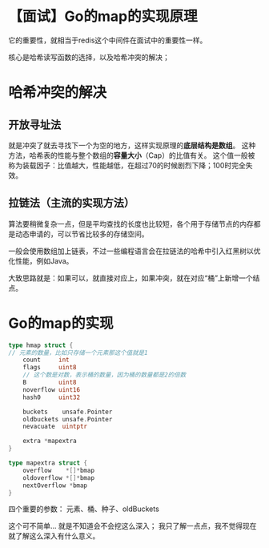 # 【面试】Go的map的实现原理
它的重要性，就相当于redis这个中间件在面试中的重要性一样。

核心是哈希读写函数的选择，以及哈希冲突的解决；

# 哈希冲突的解决
## 开放寻址法
就是冲突了就去寻找下一个为空的地方，这样实现原理的**底层结构是数组**。
这种方法，哈希表的性能与整个数组的**容量大小**（Cap）的比值有关。 这个值一般被称为装载因子：比值越大，性能越低，在超过70的时候剧烈下降；100时完全失效。

## 拉链法（主流的实现方法）
算法要稍微复杂一点，但是平均查找的长度也比较短，各个用于存储节点的内存都是动态申请的，可以节省比较多的存储空间。

一般会使用数组加上链表，不过一些编程语言会在拉链法的哈希中引入红黑树以优化性能，例如Java。

大致思路就是：如果可以，就直接对应上，如果冲突，就在对应“桶”上新增一个结点。

# Go的map的实现
```go
type hmap struct {
// 元素的数量，比如只存储一个元素那这个值就是1
	count     int
	flags     uint8
    // 这个数是对数，表示桶的数量，因为桶的数量都是2的倍数
	B         uint8
	noverflow uint16
	hash0     uint32

	buckets    unsafe.Pointer
	oldbuckets unsafe.Pointer
	nevacuate  uintptr

	extra *mapextra
}

type mapextra struct {
	overflow    *[]*bmap
	oldoverflow *[]*bmap
	nextOverflow *bmap
}
```

四个重要的参数： 元素、桶、种子、oldBuckets

这个可不简单...
就是不知道会不会挖这么深入；
我只了解一点点，我不觉得现在就了解这么深入有什么意义。


